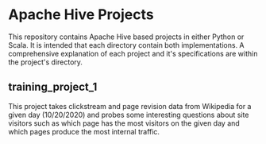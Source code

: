 # Apache Hive Projects
This repository contains Apache Hive based projects in either Python or Scala. It is intended that each directory contain both implementations. A comprehensive explanation of each project and it's specifications are within the project's directory.

## training_project_1
This project takes clickstream and page revision data from Wikipedia for a given day (10/20/2020) and probes some interesting questions about site visitors such as which page has the most visitors on the given day and which pages produce the most internal traffic. 

